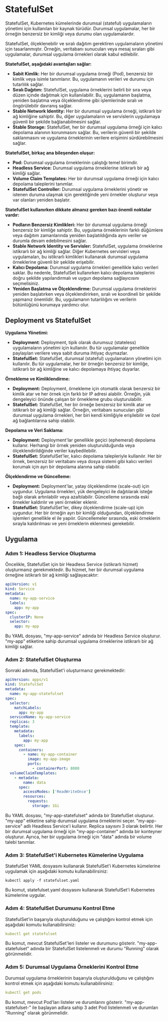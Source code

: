 # StatefulSet

StatefulSet, Kubernetes kümelerinde durumsal (stateful) uygulamaların yönetimi için kullanılan bir kaynak türüdür. Durumsal uygulamalar, her bir örneğin benzersiz bir kimliği veya durumu olan uygulamalardır.

StatefulSet, ölçeklenebilir ve sıralı dağıtım gerektiren uygulamaların yönetimi için tasarlanmıştır. Örneğin, veritabanı sunucuları veya mesaj sıraları gibi uygulamalar, durumsal uygulama örnekleri olarak kabul edilebilir.

**StatefulSet, aşağıdaki avantajları sağlar:**

- **Sabit Kimlik:** Her bir durumsal uygulama örneği (Pod), benzersiz bir kimlik veya isimle tanımlanır. Bu, uygulamanın verileri ve durumu için tutarlılık sağlar.
- **Sıralı Dağıtım:** StatefulSet, uygulama örneklerini belirli bir sıra veya düzen içinde dağıtmak için kullanılabilir. Bu, uygulamanın başlatma, yeniden başlatma veya ölçeklendirme gibi işlemlerinde sıralı ve öngörülebilir davranış sağlar.
- **Stable Network Identity:** Her bir durumsal uygulama örneği, istikrarlı bir ağ kimliğine sahiptir. Bu, diğer uygulamaların ve servislerin uygulamaya güvenli bir şekilde bağlanabilmesini sağlar.
- **Stable Storage:** StatefulSet, her bir durumsal uygulama örneği için kalıcı depolama alanının korunmasını sağlar. Bu, verilerin güvenli bir şekilde saklanmasını ve uygulama örneklerinin verilere erişimini sürdürebilmesini sağlar.

**StatefulSet, birkaç ana bileşenden oluşur:**

- **Pod:** Durumsal uygulama örneklerinin çalıştığı temel birimdir.
- **Headless Service:** Durumsal uygulama örneklerine istikrarlı bir ağ kimliği sağlar.
- **Volume Claim Templates:** Her bir durumsal uygulama örneği için kalıcı depolama taleplerini tanımlar.
- **StatefulSet Controller:** Durumsal uygulama örneklerini yönetir ve istenen duruma ulaşmak için gerektiğinde yeni örnekler oluşturur veya var olanları yeniden başlatır.

**StatefulSet kullanırken dikkate almanız gereken bazı önemli noktalar vardır:**

- **Podların Benzersiz Kimlikleri:** Her bir durumsal uygulama örneği benzersiz bir kimliğe sahiptir. Bu, uygulama örneklerinin farklı düğümlere veya dağıtım zamanlarında yeniden başlatıldığında aynı veriler ve durumla devam edebilmesini sağlar.
- **Stable Network Identity ve Servisler:** StatefulSet, uygulama örneklerine istikrarlı bir ağ kimliği sağlar. Diğer Kubernetes servisleri veya uygulamaları, bu istikrarlı kimlikleri kullanarak durumsal uygulama örneklerine güvenli bir şekilde erişebilir.
- **Kalıcı Depolama:** Durumsal uygulama örnekleri genellikle kalıcı verileri saklar. Bu nedenle, StatefulSet kullanırken kalıcı depolama taleplerini doğru şekilde yapılandırmalı ve uygun depolama sağlayıcısını seçmelisiniz.
- **Yeniden Başlatma ve Ölçeklendirme:** Durumsal uygulama örneklerini yeniden başlatırken veya ölçeklendirirken, sıralı ve koordineli bir şekilde yapmanız önemlidir. Bu, uygulamanın tutarlılığını ve verilerin bütünlüğünü korumaya yardımcı olur.

## Deployment vs StatefulSet

**Uygulama Yönetimi:**

- **Deployment**: Deployment, tipik olarak durumsuz (stateless) uygulamaların yönetimi için kullanılır. Bu tür uygulamalar genellikle paylaşılan verilere veya sabit duruma ihtiyaç duymazlar.
- **StatefulSet:** StatefulSet, durumsal (stateful) uygulamaların yönetimi için kullanılır. Bu tür uygulamalar, her bir örneğin benzersiz bir kimliğe, istikrarlı bir ağ kimliğine ve kalıcı depolamaya ihtiyaç duyarlar.

**Örnekleme ve Kimliklendirme:**

- **Deployment:** Deployment, örnekleme için otomatik olarak benzersiz bir kimlik atar ve her örnek için farklı bir IP adresi alabilir. Örneğin, yük dengeleyici önünde çalışan bir örnekleme grubu oluşturulabilir.
- **StatefulSet:** StatefulSet, her bir örneğe benzersiz bir kimlik atar ve istikrarlı bir ağ kimliği sağlar. Örneğin, veritabanı sunucuları gibi durumsal uygulama örnekleri, her biri kendi kimliğiyle erişilebilir ve özel ağ bağlantılarına sahip olabilir.

**Depolama ve Veri Saklama:**

- **Deployment:** Deployment'lar genellikle geçici (ephemeral) depolama kullanır. Herhangi bir örnek yeniden oluşturulduğunda veya ölçeklendirildiğinde veriler kaybedilebilir.
- **StatefulSet:** StatefulSet'ler, kalıcı depolama talepleriyle kullanılır. Her bir örnek, benzersiz bir veritabanı veya dosya sistemi gibi kalıcı verileri korumak için ayrı bir depolama alanına sahip olabilir.

**Ölçeklendirme ve Güncelleme:**

- **Deployment:** Deployment'lar, yatay ölçeklendirme (scale-out) için uygundur. Uygulama örnekleri, yük dengeleyici ile dağıtılarak isteğe bağlı olarak artırılabilir veya azaltılabilir. Güncelleme sırasında eski örnekler kaldırılır ve yeni örnekler eklenir.
- **StatefulSet:** StatefulSet'ler, dikey ölçeklendirme (scale-up) için uygundur. Her bir örneğin ayrı bir kimliği olduğundan, ölçeklendirme işlemleri genellikle el ile yapılır. Güncellemeler sırasında, eski örneklerin sırayla kaldırılması ve yeni örneklerin eklenmesi gerekebilir.

## Uygulama

### Adım 1: Headless Service Oluşturma

Öncelikle, StatefulSet için bir Headless Service (istikrarlı hizmet) oluşturmanız gerekmektedir. Bu hizmet, her bir durumsal uygulama örneğine istikrarlı bir ağ kimliği sağlayacaktır:

```yaml
apiVersion: v1
kind: Service
metadata:
  name: my-app-service
  labels:
    app: my-app
spec:
  clusterIP: None
  selector:
    app: my-app
```

Bu YAML dosyası, "my-app-service" adında bir Headless Service oluşturur. "my-app" etiketine sahip durumsal uygulama örneklerine istikrarlı bir ağ kimliği sağlar.

### Adım 2: StatefulSet Oluşturma

Sonraki adımda, StatefulSet'i oluşturmanız gerekmektedir:

```yaml
apiVersion: apps/v1
kind: StatefulSet
metadata:
  name: my-app-statefulset
spec:
  selector:
    matchLabels:
      app: my-app
  serviceName: my-app-service
  replicas: 3
  template:
    metadata:
      labels:
        app: my-app
    spec:
      containers:
        - name: my-app-container
          image: my-app-image
          ports:
            - containerPort: 8080
  volumeClaimTemplates:
    - metadata:
        name: data
      spec:
        accessModes: ['ReadWriteOnce']
        resources:
          requests:
            storage: 1Gi
```

Bu YAML dosyası, "my-app-statefulset" adında bir StatefulSet oluşturur. "my-app" etiketine sahip durumsal uygulama örneklerini seçer. "my-app-service" adlı Headless Service'i kullanır. Replica sayısını 3 olarak belirtir. Her bir durumsal uygulama örneği için "my-app-container" adında bir konteyner oluşturur. Ayrıca, her bir uygulama örneği için "data" adında bir volume talebi tanımlar.

### Adım 3: StatefulSet'i Kubernetes Kümelerine Uygulama

StatefulSet YAML dosyasını kullanarak StatefulSet'i Kubernetes kümelerine uygulamak için aşağıdaki komutu kullanabilirsiniz:

```shell
kubectl apply -f statefulset.yaml
```

Bu komut, statefulset.yaml dosyasını kullanarak StatefulSet'i Kubernetes kümelerine uygular.

### Adım 4: StatefulSet Durumunu Kontrol Etme

StatefulSet'in başarıyla oluşturulduğunu ve çalıştığını kontrol etmek için aşağıdaki komutu kullanabilirsiniz:

```yaml
kubectl get statefulset
```

Bu komut, mevcut StatefulSet'leri listeler ve durumunu gösterir. "my-app-statefulset" adında bir StatefulSet listelenmeli ve durumu "Running" olarak görünmelidir.

### Adım 5: Durumsal Uygulama Örneklerini Kontrol Etme

Durumsal uygulama örneklerinin başarıyla oluşturulduğunu ve çalıştığını kontrol etmek için aşağıdaki komutu kullanabilirsiniz:

```yaml
kubectl get pods
```

Bu komut, mevcut Pod'ları listeler ve durumlarını gösterir. "my-app-statefulset-" ile başlayan adlara sahip 3 adet Pod listelenmeli ve durumları "Running" olarak görünmelidir.
